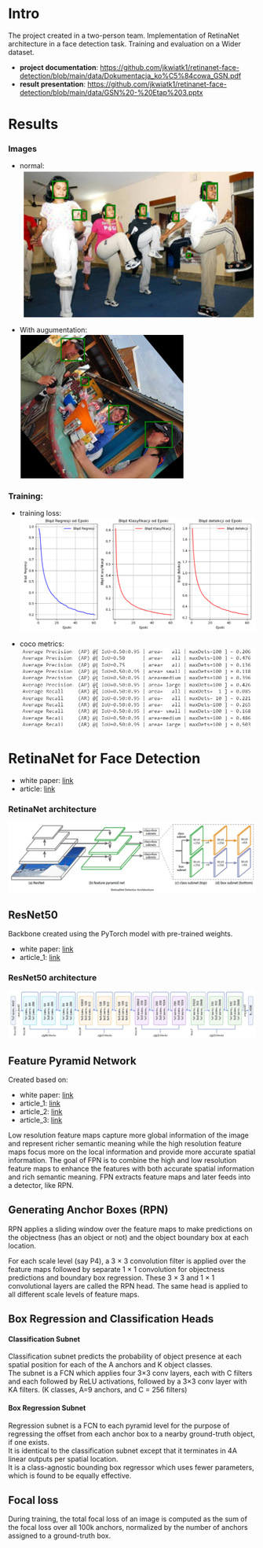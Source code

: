 # Intro
The project created in a two-person team. Implementation of RetinaNet architecture in a face detection task. Training and evaluation on a Wider dataset.   
* **project documentation**: https://github.com/jkwiatk1/retinanet-face-detection/blob/main/data/Dokumentacja_ko%C5%84cowa_GSN.pdf 
* **result presentation**: https://github.com/jkwiatk1/retinanet-face-detection/blob/main/data/GSN%20-%20Etap%203.pptx

# Results
### Images
* normal: <br>
![images](data/images_res/image1.png)

* With augumentation: <br>
![images](data/images_res/rotated_image1.png)

### Training:
* training loss: <br>
![images](data/images_res/loss60.png)

* coco metrics: <br>
![images](data/images_res/metric_60.png)

# RetinaNet for Face Detection
* white paper: [link](https://arxiv.org/pdf/1708.02002v2.pdf)
* article: [link](https://towardsdatascience.com/review-retinanet-focal-loss-object-detection-38fba6afabe4)

### RetinaNet architecture 
![images](data/images/retinanet_arch.jpg)

## ResNet50
Backbone created using the PyTorch model with pre-trained weights. 
* white paper: [link](https://www.cv-foundation.org/openaccess/content_cvpr_2016/papers/He_Deep_Residual_Learning_CVPR_2016_paper.pdf)
* article_1: [link](https://towardsdatascience.com/review-resnet-winner-of-ilsvrc-2015-image-classification-localization-detection-e39402bfa5d8)

### ResNet50 architecture
![images](data/images/resnet_arch.jpg)

## Feature Pyramid Network
Created based on:
* white paper: [link](https://openaccess.thecvf.com/content_cvpr_2017/papers/Lin_Feature_Pyramid_Networks_CVPR_2017_paper.pdf)
* article_1: [link](https://jonathan-hui.medium.com/understanding-feature-pyramid-networks-for-object-detection-fpn-45b227b9106c)
* article_2: [link](https://towardsdatascience.com/review-fpn-feature-pyramid-network-object-detection-262fc7482610)
* article_3: [link](https://medium.com/@freshtechyy/fusing-backbone-features-using-feature-pyramid-network-fpn-c652aa6a264b)

Low resolution feature maps capture more global information of the image and represent richer semantic meaning while the high resolution feature maps focus more on the local information and provide more accurate spatial information. 
The goal of FPN is to combine the high and low resolution feature maps to enhance the features with both accurate spatial information and rich semantic meaning. 
FPN extracts feature maps and later feeds into a detector, like RPN.

## Generating Anchor Boxes (RPN)
RPN applies a sliding window over the feature maps to make predictions on the objectness (has an object or not) and the object boundary box at each location.

For each scale level (say P4), a 3 × 3 convolution filter is applied over the feature maps followed by separate 1 × 1 convolution for objectness predictions and boundary box regression. These 3 × 3 and 1 × 1 convolutional layers are called the RPN head. The same head is applied to all different scale levels of feature maps.

## Box Regression and Classification Heads
#### Classification Subnet
Classification subnet predicts the probability of object presence at each spatial position for each of the A anchors and K object classes. <br>
The subnet is a FCN which applies four 3×3 conv layers, each with C filters and each followed by ReLU activations, followed by a 3×3 conv layer with KA filters. (K classes, A=9 anchors, and C = 256 filters)

#### Box Regression Subnet
Regression subnet is a FCN to each pyramid level for the purpose of regressing the offset from each anchor box to a nearby ground-truth object, if one exists. <br>
It is identical to the classification subnet except that it terminates in 4A linear outputs per spatial location. <br>
It is a class-agnostic bounding box regressor which uses fewer parameters, which is found to be equally effective.

## Focal loss
During training, the total focal loss of an image is computed as the sum of the focal loss over all 100k anchors, normalized by the number of anchors assigned to a ground-truth box.